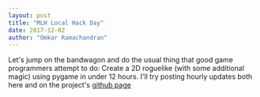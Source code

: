 ```yaml
---
layout: post
title: "MLH Local Hack Day"
date: 2017-12-02
author: "Omkar Ramachandran"
---
```


Let's jump on the bandwagon and do the usual thing that good game programmers attempt to do: Create a 2D roguelike (with some additional magic) using pygame in under 12 hours. I'll try posting hourly updates both here and on the project's [github page](https://github.com/ShadowWarden/roguelike_hackcu)
